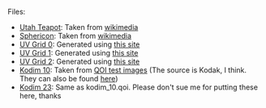 Files:

- [Utah Teapot](Utah_teapot_(solid).stl): Taken from [wikimedia](https://upload.wikimedia.org/wikipedia/commons/9/93/Utah_teapot_%28solid%29.stl)
- [Sphericon](Sphericon.stl): Taken from [wikimedia](https://upload.wikimedia.org/wikipedia/commons/b/b1/Sphericon.stl)
- [UV Grid 0](uv_grid_0.qoi): Generated using [this site](https://uvchecker.vinzi.xyz/)
- [UV Grid 1](uv_grid_1.qoi): Generated using [this site](https://uvchecker.vinzi.xyz/)
- [UV Grid 2](uv_grid_2.qoi): Generated using [this site](https://uvchecker.vinzi.xyz/)
- [Kodim 10](kodim10.qoi): Taken from [QOI test images](https://qoiformat.org/qoi_test_images.zip) (The source is Kodak, I think. They can also be found [here](https://r0k.us/graphics/kodak/))
- [Kodim 23](kodim23.qoi): Same as kodim_10.qoi. Please don't sue me for putting these here, thanks